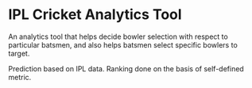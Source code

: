 # IPL Cricket Analytics Tool

An analytics tool that helps decide bowler selection with respect to particular batsmen, and also helps batsmen select specific bowlers to target.

Prediction based on IPL data.
Ranking done on the basis of self-defined metric.
